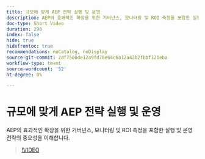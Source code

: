 ```yaml
---
title: 규모에 맞게 AEP 전략 실행 및 운영
description: AEP의 효과적인 확장을 위한 거버넌스, 모니터링 및 ROI 측정을 포함한 실행 및 운영 전략의 중요성을 이해합니다.
doc-type: Short Video
duration: 290
index: false
hide: true
hidefromtoc: true
recommendations: noCatalog, noDisplay
source-git-commit: 2af7500de12a9fd78e64c6a12a42b2fbbf121eba
workflow-type: tm+mt
source-wordcount: '52'
ht-degree: 0%

---
```



# 규모에 맞게 AEP 전략 실행 및 운영

AEP의 효과적인 확장을 위한 거버넌스, 모니터링 및 ROI 측정을 포함한 실행 및 운영 전략의 중요성을 이해합니다.

<!-- 62_S655_3442541_289_run-and-operate-strategies-for-aep-at-scale -->
>[!VIDEO](https://video.tv.adobe.com/v/3458330/?learn=on&enablevpops=true)
